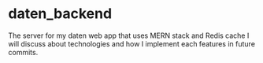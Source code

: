 # daten_backend
The server for my daten web app that uses MERN stack and Redis cache 
I will discuss about technologies and how I implement each features in future commits.